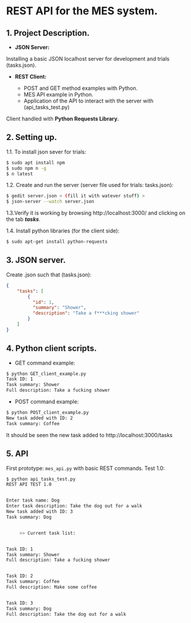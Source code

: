 # REST API for the MES system.

## 1. Project Description.

 - **JSON Server:**

 Installing a basic JSON localhost server for development and trials (tasks.json).

 - **REST Client:**

    - POST and GET method examples with Python.
    - MES API example in Python.
    - Application of the API to interact with the server with (api\_tasks_test.py)

 Client handled with **Python Requests Library.**

## 2. Setting up.

1.1. To install json sever for trials:

```sh
$ sudo apt install npm
$ sudo npm n -g
$ n latest
```
1.2. Create and run the server (server file used for trials: tasks.json):

```sh
$ gedit server.json < (fill it with watever stuff) >
$ json-server --watch server.json
```

1.3.Verify it is working by browsing http://localhost:3000/ and clicking on the tab **_tasks_**.

1.4. Install python libraries (for the client side):

```sh
$ sudo apt-get install python-requests
```

## 3. JSON server.

Create .json such that (tasks.json):

```json
{
    "tasks": [
        {
          "id": 1,
          "summary": "Shower",
          "description": "Take a f***cking shower"
        }
    ]
}
```

## 4. Python client scripts.

 - GET command example:

```sh
$ python GET_client_example.py
Task ID: 1
Task summary: Shower
Full description: Take a fucking shower
```

 - POST command example:

```sh
$ python POST_client_example.py
New task added with ID: 2
Task summary: Coffee
```
It should be seen the new task added to http://localhost:3000/tasks

## 5. API

First prototype: `mes_api.py` with basic REST commands.
Test 1.0:

```sh
$ python api_tasks_test.py
REST API TEST 1.0


Enter task name: Dog
Enter task description: Take the dog out for a walk
New task added with ID: 3
Task summary: Dog


     >> Current task list:


Task ID: 1
Task summary: Shower
Full description: Take a fucking shower


Task ID: 2
Task summary: Coffee
Full description: Make some coffee


Task ID: 3
Task summary: Dog
Full description: Take the dog out for a walk
```

